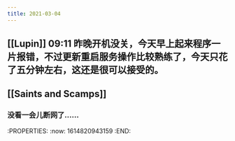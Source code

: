 ```yaml
---
title: 2021-03-04
---
```


## [[Lupin]] 09:11 昨晚开机没关，今天早上起来程序一片报错，不过更新重启服务操作比较熟练了，今天只花了五分钟左右，这还是很可以接受的。
## [[Saints and Scamps]]
### 没看一会儿断网了……
:PROPERTIES:
:now: 1614820943159
:END:
###
